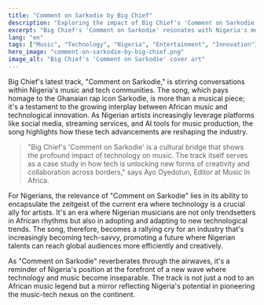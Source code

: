 ```yaml
---
title: "Comment on Sarkodie by Big Chief"
description: "Exploring the impact of Big Chief's 'Comment on Sarkodie' on Nigeria's music and tech synergy"
excerpt: "Big Chief's 'Comment on Sarkodie' resonates with Nigeria's music-tech fusion"
lang: "en"
tags: ["Music", "Technology", "Nigeria", "Entertainment", "Innovation"]
hero_image: "comment-on-sarkodie-by-big-chief.png"
image_alt: "Big Chief's 'Comment on Sarkodie' cover art"
---
```


Big Chief's latest track, "Comment on Sarkodie," is stirring conversations within Nigeria's music and tech communities. The song, which pays homage to the Ghanaian rap icon Sarkodie, is more than a musical piece; it's a testament to the growing interplay between African music and technological innovation. As Nigerian artists increasingly leverage platforms like social media, streaming services, and AI tools for music production, the song highlights how these tech advancements are reshaping the industry.

> "Big Chief's 'Comment on Sarkodie' is a cultural bridge that shows the profound impact of technology on music. The track itself serves as a case study in how tech is unlocking new forms of creativity and collaboration across borders," says Ayo Oyedotun, Editor at Music In Africa.

For Nigerians, the relevance of "Comment on Sarkodie" lies in its ability to encapsulate the zeitgeist of the current era where technology is a crucial ally for artists. It's an era where Nigerian musicians are not only trendsetters in African rhythms but also in adopting and adapting to new technological trends. The song, therefore, becomes a rallying cry for an industry that's increasingly becoming tech-savvy, promoting a future where Nigerian talents can reach global audiences more efficiently and creatively.

As "Comment on Sarkodie" reverberates through the airwaves, it's a reminder of Nigeria's position at the forefront of a new wave where technology and music become inseparable. The track is not just a nod to an African music legend but a mirror reflecting Nigeria's potential in pioneering the music-tech nexus on the continent.